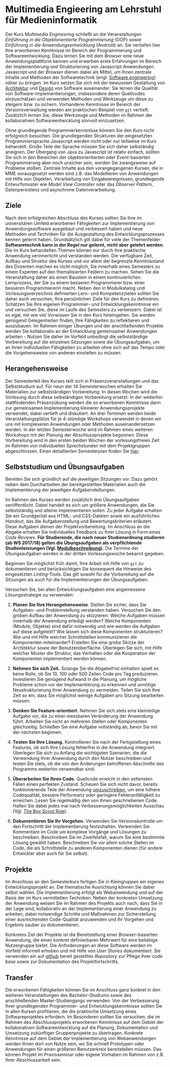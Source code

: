 # Multimedia Engieering am Lehrstuhl für Medieninformatik

Der Kurs *Multimedia Engineering* schließt an die Veranstaltungen *Einführung in die Objektorientierte Programmierung* (OOP) sowie *Einführung in die Anwendungsentwicklung* (Android) an. Sie vertiefen hier Ihre erworbenen Kenntnisse im Bereich der Programmierung und Softwareentwicklung. Dazu lernen Sie mit dem *Browser* eine neue Anwendungsplattform kennen und erwerben erste Erfahrungen im Bereich der Implementierung und Strukturierung von Javascript-Anwendungen. Javascript und der *Browser* dienen dabei als Mittel, um Ihnen zentrale Inhalte und Methoden der Softwaretechnik (engl. [Software engineering](https://en.wikipedia.org/wiki/Software_engineering)) näher zu bringen. Im Kurs setzen Sie sich mit der bewussten Gestaltung von [Architektur](https://en.wikipedia.org/wiki/Software_architecture) und [Design](https://en.wikipedia.org/wiki/Software_design) von Software auseinander. Sie lernen die Qualität von Software-Implementierungen, insbesondere deren Quellcodes einzuschätzen und verwenden Methoden und Werkzeuge um diese zu steigern bzw. zu sichern. Vorhandene Kenntnisse im Bereich der Versionsverwaltung werden am praktischen Beispiel von `git` vertieft. Zusätzlich lernen Sie, diese Werkzeuge und Methoden im Rahmen der kollaborativen Softwareentwicklung sinnvoll einzusetzen. 

Ohne grundlegende Programmierkenntnisse können Sie den Kurs nicht erfolgreich besuchen. Die grundlegenden Strukturen der eingesetzten Programmiersprache Javascript werden nicht oder nur teilweise im Kurs behandelt. Große Teile der Sprache müssen Sie sich daher selbständig aneignen. Der Übergang von Java zu Javascript ist relativ einfach, sollten Sie sich in den Bereichen der objektorientierten oder *Event*-basierten Programmierung aber noch unsicher sein, werden Sie zwangsweise auf Probleme stoßen. Zentrale Inhalte aus den vorangegangenen Kursen, die in MME vorausgesetzt werden sind z.B. das Modellieren von Anwendungen mit Hilfe von Objekten, Verarbeitung von Eingabeereignissen, grundlegende Entwurfsmuster wie *Model View Controller* oder das *Observer Pattern*, Datenpersistenz und asynchrone Datenverarbeitung.

## Ziele

Nach dem erfolgreichen Abschluss des Kurses sollten Sie Ihre im universitären Umfeld erworbenen Fähigkeiten zur Implementierung von Anwendungssoftware ausgebaut und verbessert haben und neue Methoden und Techniken für die Ausgestaltung des Entwicklungsprozesses kennen gelernt haben. Grundsätzlich gilt dabei für viele der Themenfelder: **Softwaretechnik kann in der Regel nur gelernt, nicht aber gelehrt werden.** Die im Kurs behandelten Themen können nur durch ihre praktische Anwendung verinnerlicht und verstanden werden. Die verfügbare Zeit, Aufbau und Struktur des Kurses und vor allem der begrenzte Kenntnisstand des Dozenten machen es nicht möglich, Sie innerhalb eines Semesters zu einem Experten auf den thematisierten Feldern zu machen. Sehen Sie die Veranstaltung daher als einen Baustein in einem kontinuierlichen Lernprozess, der Sie zu einem besseren Programmierer bzw. einer besseren Programmiererin macht. Neben den in Modulkatalog und Vorlesungsverzeichnis definierten Lern- und Kompetenzzielen sollten Sie daher auch versuchen, Ihre persönlichen Ziele für den Kurs zu definieren. Schätzen Sie Ihre eigenen Programmier- und Entwicklungskenntnisse ein und versuchen Sie, diese im Laufe des Semesters zu verbessern. Dabei ist es egal, mit wie viel Vorwissen Sie in den Kurs hineingehen. Sie werden genügend Gelegenheiten finden, Ihre Fähigkeiten zu reflektieren und auszubauen. Im Rahmen einiger Übungen und der anschließenden Projekte werden Sie kollaborativ an der Entwicklung gemeinsamer Anwendungen arbeiten - Nutzen Sie daher im Vorfeld unbedingt die selbstständige Vorbereitung auf die einzelnen Sitzungen sowie die Übungsaufgaben, um an Ihren individuellen Fähigkeiten zu arbeiten ohne sich auf das Tempo oder die Vorgehensweise von anderen einstellen zu müssen. 

## Herangehensweise

Der Semesterteil des Kurses teilt sich in Präsenzveranstaltungen und das Selbststudium auf. Für neun der 14 Semesterwochen erhalten Sie Materialien zur selbstständigen Vorbereitung. In diesen Wochen wird die Vorlesung durch diese selbständigen Vorbereitung ersetzt. In der weiterhin stattfindenden Präsenzübung werden die so erworbenen Kenntnisse dann zur gemeinsamen Implementierung kleinerer Anwendungsprojekte verwendet, dabei vertieft und diskutiert. An drei Terminen werden beide Veranstaltungsplätze für je 4-stündige Workshops verwendet in denen wir uns mit komplexeren Anwendungen oder Methoden auseinandersetzen werden. In der letzten Semesterwoche wird im Rahmen eines weiteren Workshops mit der Planung der Abschlussprojekte begonnen. Diese Vorbereitung wird in den ersten beiden Wochen der vorlesungsfreien Zeit im Rahmen von individuellen Sprechstunden mit dem Projektgruppen abgeschlossen. Einen detaillierten Semesterplan finden Sie [hier](../).

## Selbststudium und Übungsaufgaben

Bereiten Sie sich gründlich auf die jeweiligen Sitzungen vor. Dazu gehört neben dem Durcharbeiten der bereitgestellten Materialien auch die Implementierung der jeweiligen Aufgabenstellungen. 

Im Rahmen des Kurses werden zusätzlich drei Übungsaufgaben veröffentlicht. Dabei handelt es sich um größere Anwendungen, die Sie selbstständig und alleine implementieren sollen. Zu jeder Aufgabe erhalten Sie ein Grundgerüst aus HTML- und CSS-Dateien sowie ein ausführliches *Handout*, das die Aufgabenstellung und Bewertungskriterien erläutert. Diese Aufgaben dienen der Projektvorbereitung. Im Anschluss an die Abgabe erhalten Sie individuelles Feedback zu Ihrer Lösung in Form eines *Code Reviews*. **Für Studierende, die nach neuer Studienordnung studieren (ab WS 2017/18) gelten die Übungsaufgaben als verpflichtende Studienleistungen (Vgl. [Modulbeschreibung](https://www.uni-regensburg.de/studium/modulbeschreibungen/medien/ba/medieninformatik-ba-ws1718.pdf)).** Die Termine der Übungsaufgaben werden in der dritten Vorlesungswoche bekannt gegeben.

Beginnen Sie möglichst früh damit, Ihre Arbeit mit Hilfe von `git` zu dokumentieren und berücksichtigen Sie konsequent die Hinweise des eingesetzten *Linting*-Tools. Das gilt sowohl für die Vorbereitung auf die Sitzungen als auch für die Implementierungen der Übungsaufgaben. 

Versuchen Sie, bei allen Entwicklungsaufgaben eine angemessene Lösungsstrategie zu verwenden:

1. **Planen Sie Ihre Herangehensweise**. Stellen Sie sicher, dass Sie Aufgaben- und Problemstellung verstanden haben. Versuchen Sie den groben Aufbau der Anwendung zu skizzieren: Welche Aufgaben müssen innerhalb der Anwendung erledigt werden? Welche Komponenten (Module, Objekte) sind dafür notwendig und wie werden die Aufgaben auf diese aufgeteilt? Wie lassen sich diese Komponenten strukturieren? Wie und mit Hilfe welcher Schnittstellen kommunizieren die Komponenten miteinander? Erstellen Sie eine grobe Skizze der Architektur sowie der Benutzeroberfläche. Überlegen Sie sich, mit Hilfe welcher *Muster* die Struktur, das Verhalten oder die Kooperation der Komponenten implementiert werden können.

2. **Nehmen Sie sich Zeit.** Solange Sie die Abgabefrist einhalten spielt es keine Rolle, ob Sie 10, 100 oder 500 Zeilen Code pro Tag produzieren. Investieren Sie genügend Aufwand in die Planung, um mögliche Probleme schon vor der Implementierung zu erkennen und unnötige Neustrukturierung Ihrer Anwendung zu vermeiden. Teilen Sie sich Ihre Zeit so ein, dass Sie möglichst wenige Aufgaben pro Sitzung bearbeiten müssen.

3. **Denken Sie Feature-orientiert.** Nehmen Sie sich stets eine kleinteilige Aufgabe vor, die zu einer messbaren Veränderung der Anwendung führt. Arbeiten Sie nicht an mehreren Stellen oder Komponenten gleichzeitig. Schließen Sie eine Aufgabe vollständig ab, bevor Sie mit der nächsten beginnen. 

4. **Testen Sie Ihre Lösung.** Kontrollieren Sie nach der Fertigstellung eines Features, ob sich Ihre Lösung fehlerfrei in die Anwendung integriert. Überlegen Sie sich zu Anfang die wichtigsten Szenarien, die die Verwendung Ihrer Anwendung durch den Nutzer beschreiben und testen Sie stets, ob die von den Änderungen betroffenen Abschnitte des Programms weiterhin verwendbar sind.

5. **Überarbeiten Sie Ihren Code.** Quellcode erreicht in den seltensten Fällen einen perfekten Zustand. Scheuen Sie sich nicht davor, bereits funktionierende Teile der Anwendung [umzuschreiben](https://en.wikipedia.org/wiki/Code_refactoring), um eine höhere Codequalität, bessere Performanz oder geringere Fehleranfälligkeit zu erreichen. Lesen Sie regelmäßig den von Ihnen geschriebenen Code. Halten Sie dabei jedes mal nach Verbesserungsmöglichkeiten Ausschau (Vgl. [The Boy Scout Rule](http://proquest.tech.safaribooksonline.de/book/software-engineering-and-development/agile-development/9780136083238/chapter-1-clean-code/ch1lev1sec6_html?uicode=regensburg)).

6. **Dokumentieren Sie Ihr Vorgehen.** Verwenden Sie Versionskontrolle um den Fortschritt der Implementierung festzuhalten. Verwenden Sie Kommentare im Code um komplexe Vorgänge und Lösungen zu beschreiben. Beschreiben Sie im Zweifelsfall, warum Sie eine bestimmte Lösung gewählt haben. Beschreiben Sie vor allem solche Stellen im Code, die als Schnittstelle zu anderen Komponenten dienen (für andere Entwickler aber auch für Sie selbst).

## Projekte

Im Anschluss an den Semesterkurs fertigen Sie in Kleingruppen ein eigenes Entwicklungsprojekt an. Die thematische Ausrichtung können Sie dabei selbst wählen. Die Implementierung erfolgt als Webanwendung und auf der Basis der im Kurs vermittelten Techniken. Neben der konkreten Umsetzung der Anwendung weisen Sie im Rahmen des Projekts auch nach, dass Sie in der Lage sind, kollaborativ an der Implementierung einer Anwendung zu arbeiten, dabei notwendige Schritte und Maßnahmen zur Sicherstellung einer ausreichenden Code-Qualität anzuwenden und Ihr Vorgehen und Ergebnis sauber zu dokumentieren. 

Konkretes Ziel der Projekte ist die Bereitstellung einer *Browser*-basierten Anwendung, die einen konkret definierbaren Mehrwert für eine beliebige Nutzergruppe bietet. Die Anforderungen an diese Software werden im Vorfeld informell erhoben und mit Hilfe von *User Stories* dokumentiert. Sie verwenden ein auf [github](https://github.com) bereit gestelltes *Repository* zur Pflege Ihrer *code base* sowie zur Dokumentation des Projektfortschritts.  

## Transfer

Die erworbenen Fähigkeiten können Sie im Anschluss ganz konkret in den weiteren Veranstaltungen des Bachelor-Studiums sowie des anschließenden Master-Studiengangs verwenden. Von der Verbesserung Ihrer grundlegenden Programmier- und Entwicklungskenntnisse sollten Sie in allen Kursen profitieren, die die praktische Umsetzung eines Softwareprojektes erfordern. Im Besonderen sollten Sie versuchen, die im Rahmen des Abschlussprojekts erworbenen Kenntnisse auf dem Gebiet der kollaborativen Softwareentwicklung auf die Planung, Dokumentation und Umsetzung zukünftiger Gruppenprojekte zu übertragen. Konkrete Kenntnisse auf dem Gebiet der Implementierung von Webanwendungen werden Ihnen dort von Nutze sein, wo Sie schnell Prototypen oder Anwendungen für einen größeren Benutzerkreis bereitstellen müssen. Das können Projekt im Praxisseminar oder eigene Vorhaben im Rahmen von z.B. Ihrer Abschlussarbeit sein. 



